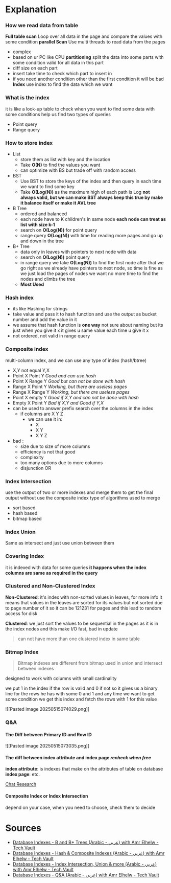 # Explanation

### How we read data from table
**Full table scan** Loop over all data in the page and compare the values with some condition 
**parallel Scan** Use multi threads to read data from the pages
- complex 
- based on ur PC like CPU
**partitioning** split the data into some parts with some condition valid for all data in this part
- diff size on each part
- insert take time to check which part to insert in
- if you need another condition other than the first condition it will be bad 
**Index** use index to find the data which we want

### What is the index
it is like a look-up table to check when you want to find some data with some conditions 
help us find two types of queries
- Point query
- Range query

### How to store index
- List
	- store them as list with key and the location
	- Take **O(N)** to find the values you want 
	- can optimize with BS but trade off with random access
- BST
	- Use BST to store the keys of the index and then query in each time we want to find some key
	- Take **O(Log(N))** as the maximum high of each path is Log **not always valid, but we can make BST always keep this true by make it balance itself or make it AVL tree** 
- B Tree
	- ordered and balanced
	- each node have to K children's in same node **each node can treat as list with size k-1** 
	- search on **O(Log(N))** for point query
	- range query **O(Log(N))** with time for reading more pages and go up and down in the tree
- B+ Tree
	- data only in leaves with pointers to next node with data
	- search on **O(Log(N))** point query
	- in range query we take **O(Log(N))** to find the first node after that we go right as we already have pointers to next node, so time is fine as we just load the pages of nodes we want no more time to find the nodes and climbs the tree
	- **Most Used**
### Hash index
- its like Hashing for strings
- take value and pass it to hash function and use the output as bucket number and add the value in it
- we assume that hash function is **one way** not sure about naming but its just when you give it x it gives u same value each time u give it x
- not ordered, not valid in range query

### Composite index
multi-column index, and we can use any type of index (hash/btree) 
- X,Y not equal Y,X
- Point X Point Y *Good and can use hash* 
- Point X Range Y *Good but can not be done with hash* 
- Range X Point Y *Working, but there are useless pages* 
- Range X Range Y *Working, but there are useless pages*
- Point X empty Y *Good if X,Y and can not be done with hash* 
- Empty X Point Y *Bad if X,Y and Good if Y,X*
- can be used to answer prefix search over the columns in the index 
	- if columns are X Y Z 
		- we can use it in:
			- X
			- X Y
			- X Y Z
- bad :
	- size due to size of more columns 
	- efficiency is not that good
	- complexity 
	- too many options due to more columns 
	- disjunction OR
### Index Intersection
use the output of two or more indexes and merge them to get the final output without use the composite index 
type of algorithms used to merge
- sort based
- hash based
- bitmap based

### Index Union
Same as intersect and just use union between them

### Covering Index 
it is indexed with data for some queries **it happens when the index columns are same as required in the query** 

### Clustered and Non-Clustered Index
**Non-Clustered**: it's index with non-sorted values in leaves, for more info it means that values in the leaves are sorted for its values but not sorted due to page number of it so it can be 121231 for pages and this lead to random access for disk

**Clustered**: we just sort the values to be sequential in the pages as it is in the index nodes and this make I/O fast, bad in update 

> can not have more than one clustered index in same table

### Bitmap Index

> Bitmap indexes are different from bitmap used in union and intersect between indexes 

designed to work with columns with small cardinality 

we put 1 in the index if the row is valid and 0 if not so it gives us a binary line for the rows he has with some 0 and 1 and any time we want to get some condition we get this index and fetch the rows with 1 for this value

![[Pasted image 20250515074029.png]]


### Q&A
#### The Diff between Primary ID and Row ID
![[Pasted image 20250515073035.png]]

#### The diff between index attribute and index page *recheck when free*
**index attribute**: is indexes that make on the attributes of table on database
**index page**: etc.

[Chat Research](https://chatgpt.com/s/dr_68257b7585e08191b5fe98de1251a54a)

#### Composite Index or Index Intersection
depend on your case, when you need to choose, check them to decide

# Sources

- [Database Indexes - B and B+ Trees (Arabic - عربي) with Amr Elhelw - Tech Vault](https://www.youtube.com/watch?v=1ZhBULsbZGw&list=PLE8kQVoC67PzGwMMsSk3C8MvfAqcYjusF&index=5&pp=iAQB "Database Indexes - B and B+ Trees (Arabic - عربي) with Amr Elhelw - Tech Vault") 
- [Database Indexes - Hash & Composite Indexes (Arabic - عربي) with Amr Elhelw - Tech Vault](https://www.youtube.com/watch?v=ddWoqXw6Qic&list=PLE8kQVoC67PzGwMMsSk3C8MvfAqcYjusF&index=6&pp=iAQB "Database Indexes - Hash & Composite Indexes (Arabic - عربي) with Amr Elhelw - Tech Vault") 
- [Database Indexes - Index Intersection, Union & more (Arabic - عربي) with Amr Elhelw - Tech Vault](https://www.youtube.com/watch?v=KTEViriyc-Q&list=PLE8kQVoC67PzGwMMsSk3C8MvfAqcYjusF&index=7&pp=iAQB "Database Indexes - Index Intersection, Union & more (Arabic - عربي) with Amr Elhelw - Tech Vault") 
- [Database Indexes - Q&A (Arabic - عربي) with Amr Elhelw - Tech Vault](https://www.youtube.com/watch?v=wY_SxRMLTvA&list=PLE8kQVoC67PzGwMMsSk3C8MvfAqcYjusF&index=8&pp=iAQB "Database Indexes - Q&A (Arabic - عربي) with Amr Elhelw - Tech Vault") 
